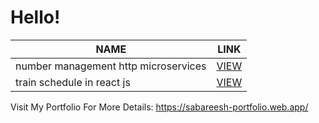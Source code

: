 # Hello!

<table class="tg">
  <thead>
    <tr>
      <th class="tg-0pky">NAME</th>
      <th class="tg-0pky">LINK</th>
    </tr>
  </thead>
  <tbody>
    <tr>
      <td class="tg-0pky">number management http microservices</td>
      <td class="tg-0pky"><a href="https://github.com/UptimeCoding/20BEC4156/tree/main/number%20management%20http%20microservices" target="_blank" rel="noopener noreferrer">VIEW</a></td>
    </tr>
    <tr>
      <td class="tg-0pky">train schedule in react js</td>
      <td class="tg-0pky"><a href=" https://github.com/UptimeCoding/20BEC4156/tree/main/train%20schedule%20in%20react%20js" target="_blank" rel="noopener noreferrer">VIEW</a></td>
    </tr>
  </tbody>
</table>


Visit My Portfolio For More Details: https://sabareesh-portfolio.web.app/
